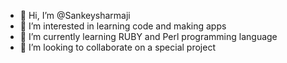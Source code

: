 - 👋 Hi, I’m @Sankeysharmaji
- 👀 I’m interested in learning code and making apps
- 🌱 I’m currently learning RUBY and Perl programming language
- 💞️ I’m looking to collaborate on a special project

<!---
Sankeysharmaji/Sankeysharmaji is a ✨ special ✨ repository because its `README.md` (this file) appears on your GitHub profile.
You can click the Preview link to take a look at your changes.
--->
